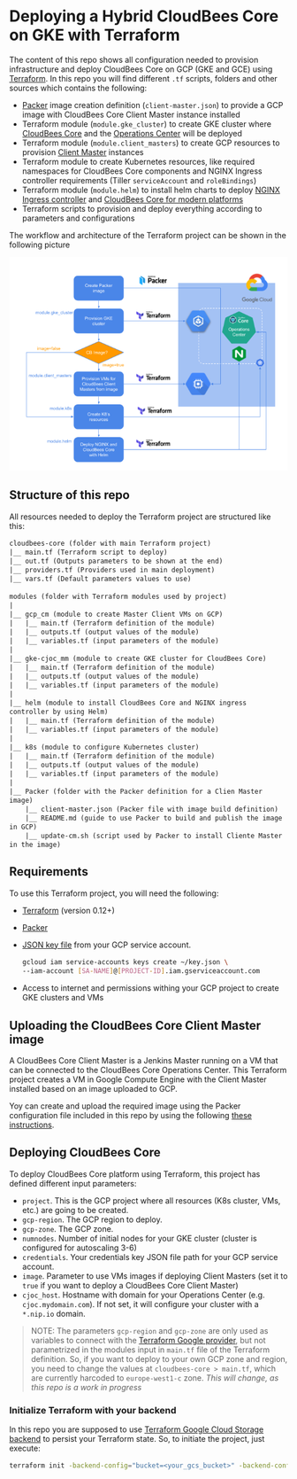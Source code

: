 # Deploying a Hybrid CloudBees Core on GKE with Terraform

The content of this repo shows all configuration needed to provision infrastructure and deploy CloudBees Core on GCP (GKE and GCE) using [Terraform](https://terraform.io). In this repo you will find different `.tf` scripts, folders and other sources which contains the following:
* [Packer]() image creation definition (`client-master.json`) to provide a GCP image with CloudBees Core Client Master instance installed
* Terraform module (`module.gke_cluster`) to create GKE cluster where [CloudBees Core]() and the [Operations Center]() will be deployed
* Terraform module (`module.client_masters`) to create GCP resources to provision [Client Master]() instances
* Terraform module to create Kubernetes resources, like required namespaces for CloudBees Core components and NGINX Ingress controller requirements (Tiller `serviceAccount` and `roleBindings`)
* Terraform module (`module.helm`) to install helm charts to deploy [NGINX Ingress controller]() and [CloudBees Core for modern platforms]()
* Terraform scripts to provision and deploy everything according to parameters and configurations

The workflow and architecture of the Terraform project can be shown in the following picture

![TFImage](./Terraform_CB-Core.png)

## Structure of this repo

All resources needed to deploy the Terraform project are structured like this:

```
cloudbees-core (folder with main Terraform project)
|__ main.tf (Terraform script to deploy)
|__ out.tf (Outputs parameters to be shown at the end)
|__ providers.tf (Providers used in main deployment)
|__ vars.tf (Default parameters values to use)

modules (folder with Terraform modules used by project)
|
|__ gcp_cm (module to create Master Client VMs on GCP)
|   |__ main.tf (Terraform definition of the module)
|   |__ outputs.tf (output values of the module)
|   |__ variables.tf (input parameters of the module)
|
|__ gke-cjoc_mm (module to create GKE cluster for CloudBees Core)
|   |__ main.tf (Terraform definition of the module)
|   |__ outputs.tf (output values of the module)
|   |__ variables.tf (input parameters of the module)
|
|__ helm (module to install CloudBees Core and NGINX ingress controller by using Helm)
|   |__ main.tf (Terraform definition of the module)
|   |__ variables.tf (input parameters of the module)
|
|__ k8s (module to configure Kubernetes cluster)
|   |__ main.tf (Terraform definition of the module)
|   |__ outputs.tf (output values of the module)
|   |__ variables.tf (input parameters of the module)
|
|__ Packer (folder with the Packer definition for a Clien Master image)
    |__ client-master.json (Packer file with image build definition)
    |__ README.md (guide to use Packer to build and publish the image in GCP)
    |__ update-cm.sh (script used by Packer to install Cliente Master in the image)
```

## Requirements

To use this Terraform project, you will need the following:

* [Terraform](https://www.terraform.io/downloads.html) (version 0.12+)
* [Packer]()
* [JSON key file](https://cloud.google.com/iam/docs/creating-managing-service-account-keys#iam-service-account-keys-create-console) from your GCP service account.
  
    ```bash
    gcloud iam service-accounts keys create ~/key.json \
  --iam-account [SA-NAME]@[PROJECT-ID].iam.gserviceaccount.com
  ```
* Access to internet and permissions withing your GCP project to create GKE clusters and VMs

## Uploading the CloudBees Core Client Master image

A CloudBees Core Client Master is a Jenkins Master running on a VM that can be connected to the CloudBees Core Operations Center. This Terraform project creates a VM in Google Compute Engine with the Client Master installed based on an image uploaded to GCP.

Yoy can create and upload the required image using the Packer configuration file included in this repo by using the following [these instructions](./Packer/README.md).

## Deploying CloudBees Core

To deploy CloudBees Core platform using Terraform, this project has defined different input parameters:

* `project`. This is the GCP project where all resources (K8s cluster, VMs, etc.) are going to be created.
* `gcp-region`. The GCP region to deploy.
* `gcp-zone`. The GCP zone.
* `numnodes`. Number of initial nodes for your GKE cluster (cluster is configured for autoscaling 3-6)
* `credentials`. Your credentials key JSON file path for your GCP service account.
* `image`. Parameter to use VMs images if deploying Client Masters (set it to `true` if you want to deploy a CloudBees Core Client Master)
* `cjoc_host`. Hostname with domain for your Operations Center (e.g. `cjoc.mydomain.com`). If not set, it will configure your cluster with a `*.nip.io` domain.

> NOTE: The parameters `gcp-region` and `gcp-zone` are only used as variables to connect with the [Terraform Google provider](https://www.terraform.io/docs/providers/google/index.html), but not parametrized in the modules input in `main.tf` file of the Terraform definition. So, if you want to deploy to your own GCP zone and region, you need to change the values at `cloudbees-core > main.tf`, which are currently harcoded to `europe-west1-c` zone. *This will change, as this repo is a work in progress*

### Initialize Terraform with your backend

In this repo you are supposed to use [Terraform Google Cloud Storage backend](https://www.terraform.io/docs/backends/types/gcs.html) to persist your Terraform state. So, to initiate the project, just execute:

```bash
terraform init -backend-config="bucket=<your_gcs_bucket>" -backend-config="prefix=<your_bucket_folder>" -backend-config="credentials=<your_json_file_credentials>"
```
